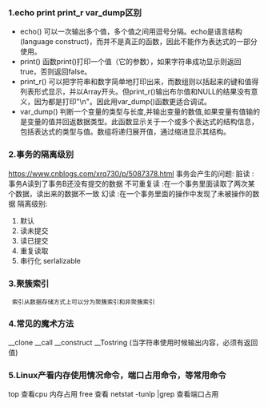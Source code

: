 
<!-- toc -->

### 1.echo print print_r var_dump区别
 - echo()
可以一次输出多个值，多个值之间用逗号分隔。echo是语言结构(language construct)，而并不是真正的函数，因此不能作为表达式的一部分使用。
 - print()
函数print()打印一个值（它的参数），如果字符串成功显示则返回true，否则返回false。
 - print_r()
可以把字符串和数字简单地打印出来，而数组则以括起来的键和值得列表形式显示，并以Array开头。但print_r()输出布尔值和NULL的结果没有意义，因为都是打印"\n"。因此用var_dump()函数更适合调试。
 - var_dump()
判断一个变量的类型与长度,并输出变量的数值,如果变量有值输的是变量的值并回返数据类型。此函数显示关于一个或多个表达式的结构信息，包括表达式的类型与值。数组将递归展开值，通过缩进显示其结构。


### 2.事务的隔离级别
https://www.cnblogs.com/xrq730/p/5087378.html
事务会产生的问题:
脏读  : 事务A读到了事务B还没有提交的数据
不可重复读 :在一个事务里面读取了两次某个数据，读出来的数据不一致
幻读 :在一个事务里面的操作中发现了未被操作的数据
隔离级别:
1) 默认
2) 读未提交
3) 读已提交
4) 重复读取 
5) 串行化 serlalizable

### 3.聚簇索引
     索引从数据存储方式上可以分为聚簇索引和非聚簇索引
### 4.常见的魔术方法
__clone  __call __construct  __Tostring (当字符串使用时候输出内容，必须有返回值)
### 5.Linux产看内存使用情况命令，端口占用命令，等常用命令
 top 查看cpu 内存占用
free 查看
netstat -tunlp |grep 查看端口占用





